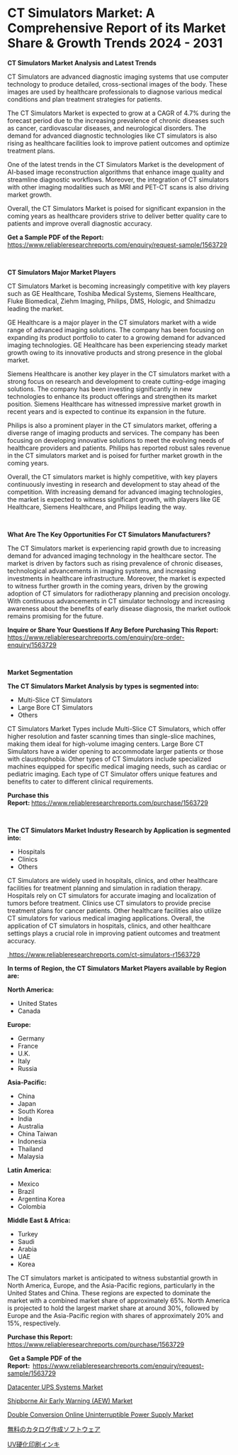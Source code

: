 <p><h1>CT Simulators Market: A Comprehensive Report of its Market Share & Growth Trends 2024 - 2031</h1></p><p><strong>CT Simulators Market Analysis and Latest Trends</strong></p>
<p><p>CT Simulators are advanced diagnostic imaging systems that use computer technology to produce detailed, cross-sectional images of the body. These images are used by healthcare professionals to diagnose various medical conditions and plan treatment strategies for patients.</p><p>The CT Simulators Market is expected to grow at a CAGR of 4.7% during the forecast period due to the increasing prevalence of chronic diseases such as cancer, cardiovascular diseases, and neurological disorders. The demand for advanced diagnostic technologies like CT simulators is also rising as healthcare facilities look to improve patient outcomes and optimize treatment plans.</p><p>One of the latest trends in the CT Simulators Market is the development of AI-based image reconstruction algorithms that enhance image quality and streamline diagnostic workflows. Moreover, the integration of CT simulators with other imaging modalities such as MRI and PET-CT scans is also driving market growth.</p><p>Overall, the CT Simulators Market is poised for significant expansion in the coming years as healthcare providers strive to deliver better quality care to patients and improve overall diagnostic accuracy.</p></p>
<p><strong>Get a Sample PDF of the Report:&nbsp;</strong> <a href="https://www.reliableresearchreports.com/enquiry/request-sample/1563729">https://www.reliableresearchreports.com/enquiry/request-sample/1563729</a></p>
<p>&nbsp;</p>
<p><strong>CT Simulators Major Market Players</strong></p>
<p><p>CT Simulators Market is becoming increasingly competitive with key players such as GE Healthcare, Toshiba Medical Systems, Siemens Healthcare, Fluke Biomedical, Ziehm Imaging, Philips, DMS, Hologic, and Shimadzu leading the market. </p><p>GE Healthcare is a major player in the CT simulators market with a wide range of advanced imaging solutions. The company has been focusing on expanding its product portfolio to cater to a growing demand for advanced imaging technologies. GE Healthcare has been experiencing steady market growth owing to its innovative products and strong presence in the global market.</p><p>Siemens Healthcare is another key player in the CT simulators market with a strong focus on research and development to create cutting-edge imaging solutions. The company has been investing significantly in new technologies to enhance its product offerings and strengthen its market position. Siemens Healthcare has witnessed impressive market growth in recent years and is expected to continue its expansion in the future.</p><p>Philips is also a prominent player in the CT simulators market, offering a diverse range of imaging products and services. The company has been focusing on developing innovative solutions to meet the evolving needs of healthcare providers and patients. Philips has reported robust sales revenue in the CT simulators market and is poised for further market growth in the coming years.</p><p>Overall, the CT simulators market is highly competitive, with key players continuously investing in research and development to stay ahead of the competition. With increasing demand for advanced imaging technologies, the market is expected to witness significant growth, with players like GE Healthcare, Siemens Healthcare, and Philips leading the way.</p></p>
<p>&nbsp;</p>
<p><strong>What Are The Key Opportunities For CT Simulators Manufacturers?</strong></p>
<p><p>The CT Simulators market is experiencing rapid growth due to increasing demand for advanced imaging technology in the healthcare sector. The market is driven by factors such as rising prevalence of chronic diseases, technological advancements in imaging systems, and increasing investments in healthcare infrastructure. Moreover, the market is expected to witness further growth in the coming years, driven by the growing adoption of CT simulators for radiotherapy planning and precision oncology. With continuous advancements in CT simulator technology and increasing awareness about the benefits of early disease diagnosis, the market outlook remains promising for the future.</p></p>
<p><strong>Inquire or Share Your Questions If Any Before Purchasing This Report:</strong> <a href="https://www.reliableresearchreports.com/enquiry/pre-order-enquiry/1563729">https://www.reliableresearchreports.com/enquiry/pre-order-enquiry/1563729</a></p>
<p>&nbsp;</p>
<p><strong>Market Segmentation</strong></p>
<p><strong>The CT Simulators Market Analysis by types is segmented into:</strong></p>
<p><ul><li>Multi-Slice CT Simulators</li><li>Large Bore CT Simulators</li><li>Others</li></ul></p>
<p><p>CT Simulators Market Types include Multi-Slice CT Simulators, which offer higher resolution and faster scanning times than single-slice machines, making them ideal for high-volume imaging centers. Large Bore CT Simulators have a wider opening to accommodate larger patients or those with claustrophobia. Other types of CT Simulators include specialized machines equipped for specific medical imaging needs, such as cardiac or pediatric imaging. Each type of CT Simulator offers unique features and benefits to cater to different clinical requirements.</p></p>
<p><strong>Purchase this Report:&nbsp;</strong><a href="https://www.reliableresearchreports.com/purchase/1563729">https://www.reliableresearchreports.com/purchase/1563729</a></p>
<p>&nbsp;</p>
<p><strong>The CT Simulators Market Industry Research by Application is segmented into:</strong></p>
<p><ul><li>Hospitals</li><li>Clinics</li><li>Others</li></ul></p>
<p><p>CT Simulators are widely used in hospitals, clinics, and other healthcare facilities for treatment planning and simulation in radiation therapy. Hospitals rely on CT simulators for accurate imaging and localization of tumors before treatment. Clinics use CT simulators to provide precise treatment plans for cancer patients. Other healthcare facilities also utilize CT simulators for various medical imaging applications. Overall, the application of CT simulators in hospitals, clinics, and other healthcare settings plays a crucial role in improving patient outcomes and treatment accuracy.</p></p>
<p><a href="https://www.reliableresearchreports.com/ct-simulators-r1563729">&nbsp;https://www.reliableresearchreports.com/ct-simulators-r1563729</a></p>
<p><strong>In terms of Region, the CT Simulators Market Players available by Region are:</strong></p>
<p>
    <p> <strong> North America: </strong>
        <ul>
            <li>United States</li>
            <li>Canada</li>
        </ul>
        </p> 
    <p> <strong> Europe: </strong>
        <ul>
            <li>Germany</li>
            <li>France</li>
            <li>U.K.</li>
            <li>Italy</li>
            <li>Russia</li>
        </ul>
        </p> 
    <p> <strong> Asia-Pacific: </strong>
        <ul>
            <li>China</li>
            <li>Japan</li>
            <li>South Korea</li>
            <li>India</li>
            <li>Australia</li>
            <li>China Taiwan</li>
            <li>Indonesia</li>
            <li>Thailand</li>
            <li>Malaysia</li>
        </ul>
        </p> 
    <p> <strong> Latin America: </strong>
        <ul>
            <li>Mexico</li>
            <li>Brazil</li>
            <li>Argentina Korea</li>
            <li>Colombia</li>
        </ul>
        </p> 
    <p> <strong> Middle East & Africa: </strong>
        <ul>
            <li>Turkey</li>
            <li>Saudi</li>
            <li>Arabia</li>
            <li>UAE</li>
            <li>Korea</li>
        </ul>
    </p>
    </p>
<p><p>The CT simulators market is anticipated to witness substantial growth in North America, Europe, and the Asia-Pacific regions, particularly in the United States and China. These regions are expected to dominate the market with a combined market share of approximately 65%. North America is projected to hold the largest market share at around 30%, followed by Europe and the Asia-Pacific region with shares of approximately 20% and 15%, respectively.</p></p>
<p><strong>Purchase this Report: </strong><a href="https://www.reliableresearchreports.com/purchase/1563729">https://www.reliableresearchreports.com/purchase/1563729</a></p>
<p>&nbsp;<strong>Get a Sample PDF of the Report:&nbsp;&nbsp;</strong><a href="https://www.reliableresearchreports.com/enquiry/request-sample/1563729">https://www.reliableresearchreports.com/enquiry/request-sample/1563729</a></p>
<p><strong></strong></p>
<p><p><a href="https://github.com/IzaiahBartell/Market-Research-Report-List-1/blob/main/datacenter-ups-systems-market.md">Datacenter UPS Systems Market</a></p><p><a href="https://www.linkedin.com/pulse/shipborne-air-early-warning-aew-market-investigation-amp-industry-mevie">Shipborne Air Early Warning (AEW) Market</a></p><p><a href="https://github.com/Valeridd446677/Market-Research-Report-List-1/blob/main/double-conversion-online-uninterruptible-power-supply-market.md">Double Conversion Online Uninterruptible Power Supply Market</a></p><p><a href="https://github.com/RaeJenkins1952/Market-Research-Report-List-1/blob/main/1702463168790.md">無料のカタログ作成ソフトウェア</a></p><p><a href="https://github.com/andrade7361/Market-Research-Report-List-2/blob/main/5630999168789.md">UV硬化印刷インキ</a></p></p>
